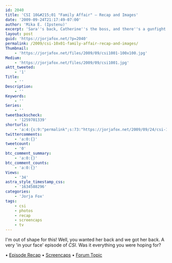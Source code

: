 ```yaml
---
id: 2040
title: 'CSI 10&#215;01 "Family Affair" — Recap and Images'
date: '2009-09-24T21:17:49-07:00'
author: 'Mika E. (Ipstenu)'
excerpt: 'Sara''s back, Catherine''s the boss, and there''s a gunfight at the lab!  _CSI_ is back with a giant bang and a thrilling episode.'
layout: post
guid: 'https://jorjafox.net/?p=2040'
permalink: /2009/csi-10x01-family-affair-recap-and-images/
Thumbnail:
    - 'https://jorjafox.net/files/2009/09/csi1001-100x100.jpg'
Medium:
    - 'https://jorjafox.net/files/2009/09/csi1001.jpg'
aktt_tweeted:
    - '1'
Title:
    - ''
Description:
    - ''
Keywords:
    - ''
Series:
    - ''
tweetbackscheck:
    - '1259701339'
shorturls:
    - 'a:4:{s:9:"permalink";s:73:"https://jorjafox.net/2009/09/24/csi-10x01-family-affair-recap-and-images/";s:7:"tinyurl";s:26:"http://tinyurl.com/y9fwafa";s:4:"isgd";s:18:"http://is.gd/533Er";s:5:"bitly";s:19:"http://bit.ly/dDSG5";}'
twittercomments:
    - 'a:0:{}'
tweetcount:
    - '0'
btc_comment_summary:
    - 'a:0:{}'
btc_comment_counts:
    - 'a:0:{}'
Views:
    - '34'
astra_style_timestamp_css:
    - '1634588296'
categories:
    - 'Jorja Fox'
tags:
    - csi
    - photos
    - recap
    - screencaps
    - tv
---
```


I'm out of shape for this!  Well, you wanted her back and we got her back.  A very 'in your face' episode of _CSI_.  Was it everything you were hoping for?

&bull; <a href="https://jorjafox.net/wiki/Family_Affair">Episode Recap</a>
&bull; <a href="https://jorjafox.net/gallery/tv/csi/season10/familyaffair/">Screencaps</a>
&bull; <a href="https://jorjafox.net/forums/topic/csi-01x01-family-affair-24-sept-2009">Forum Topic</a>
